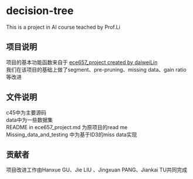 # decision-tree
This is a project in AI course teached by Prof.Li
## 项目说明
项目的基本功能函数来自于 [ece657_project created by daiweiLin](https://github.com/daiweiLin/ece657_project/tree/master/C45_master)   
我们在该项目的基础上做了segment、pre-pruning、missing data、gain ratio等改进

## 文件说明
c45中为主要源码  
data中为一些数据集  
README in ece657_project.md 为原项目的read me  
Missing_data_and_testing 中为基于ID3的miss data实现

## 贡献者
项目改进工作由Hanxue GU、Jie LIU 、Jingxuan PANG、Jiankai TU共同完成
